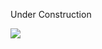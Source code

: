Under Construction



![](https://komarev.com/ghpvc/?username=tymsai&color=blueviolet&style=plastic&label=VIEWS)
